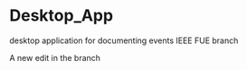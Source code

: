 # Desktop_App

desktop application for documenting events
IEEE FUE branch


A new edit in the branch 